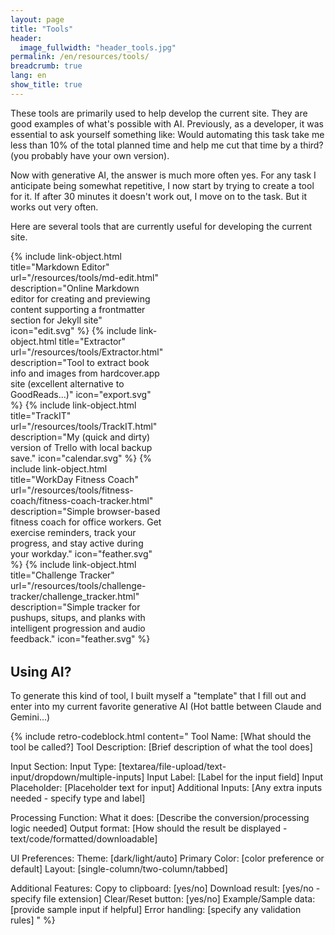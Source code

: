 ```yaml
---
layout: page
title: "Tools"
header:
  image_fullwidth: "header_tools.jpg"
permalink: /en/resources/tools/
breadcrumb: true
lang: en
show_title: true
---
```


These tools are primarily used to help develop the current site. They are good examples of what's possible with AI. Previously, as a developer, it was essential to ask yourself something like: Would automating this task take me less than 10% of the total planned time and help me cut that time by a third? (you probably have your own version).

Now with generative AI, the answer is much more often yes. For any task I anticipate being somewhat repetitive, I now start by trying to create a tool for it. If after 30 minutes it doesn't work out, I move on to the task. But it works out very often.

Here are several tools that are currently useful for developing the current site.

<div class="tools-grid" style="display: grid; grid-template-columns: 1fr; gap: 1.5rem; margin-bottom: 2rem;">
  {% include link-object.html
    title="Markdown Editor"
    url="/resources/tools/md-edit.html"
    description="Online Markdown editor for creating and previewing content supporting a frontmatter section for Jekyll site"
    icon="edit.svg"
  %}
  {% include link-object.html
    title="Extractor"
    url="/resources/tools/Extractor.html"
    description="Tool to extract book info and images from hardcover.app site (excellent alternative to GoodReads...)"
    icon="export.svg"
  %}
  {% include link-object.html
    title="TrackIT"
    url="/resources/tools/TrackIT.html"
    description="My (quick and dirty) version of Trello with local backup save."
    icon="calendar.svg"
  %}
  {% include link-object.html
    title="WorkDay Fitness Coach"
    url="/resources/tools/fitness-coach/fitness-coach-tracker.html"
    description="Simple browser-based fitness coach for office workers. Get exercise reminders, track your progress, and stay active during your workday."
    icon="feather.svg"
  %}
  {% include link-object.html
    title="Challenge Tracker"
    url="/resources/tools/challenge-tracker/challenge_tracker.html"
    description="Simple tracker for pushups, situps, and planks with intelligent progression and audio feedback."
    icon="feather.svg"
  %}
</div>
<style>
@media (min-width: 700px) {
  .tools-grid {
    grid-template-columns: 1fr 1fr !important;
  }
}
</style>

## Using AI?

To generate this kind of tool, I built myself a "template" that I fill out and enter into my current favorite generative AI (Hot battle between Claude and Gemini...)

{% include retro-codeblock.html content="
Tool Name: [What should the tool be called?]
Tool Description: [Brief description of what the tool does]

Input Section:
Input Type: [textarea/file-upload/text-input/dropdown/multiple-inputs]
Input Label: [Label for the input field]
Input Placeholder: [Placeholder text for input]
Additional Inputs: [Any extra inputs needed - specify type and label]

Processing Function:
What it does: [Describe the conversion/processing logic needed]
Output format: [How should the result be displayed - text/code/formatted/downloadable]

UI Preferences:
Theme: [dark/light/auto]
Primary Color: [color preference or default]
Layout: [single-column/two-column/tabbed]

Additional Features:
Copy to clipboard: [yes/no]
Download result: [yes/no - specify file extension]
Clear/Reset button: [yes/no]
Example/Sample data: [provide sample input if helpful]
Error handling: [specify any validation rules]
" %}
